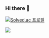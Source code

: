 ### Hi there 👋

[![Solved.ac
프로필](http://mazassumnida.wtf/api/v2/generate_badge?boj=yoonmihy)](https://solved.ac/yoonmihy)

<a href="https://github.com/imnooy"><img src="https://github-readme-stats.vercel.app/api/top-langs/?username=yoonmi
&theme=dracula&layout=compact&langs_count=10" /></a>

<!--
**imnooy/imnooy** is a ✨ _special_ ✨ repository because its `README.md` (this file) appears on your GitHub profile.

Here are some ideas to get you started:

- 🔭 I’m currently working on ...
- 🌱 I’m currently learning ...
- 👯 I’m looking to collaborate on ...
- 🤔 I’m looking for help with ...
- 💬 Ask me about ...
- 📫 How to reach me: ...
- 😄 Pronouns: ...
- ⚡ Fun fact: ...
-->



